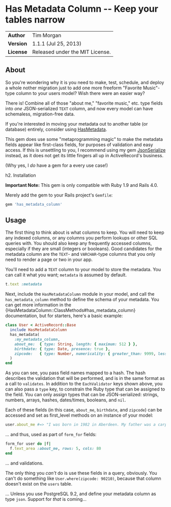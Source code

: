 Has Metadata Column -- Keep your tables narrow
===================

|             |                                 |
|:------------|:--------------------------------|
| **Author**  | Tim Morgan                      |
| **Version** | 1.1.1 (Jul 25, 2013)            |
| **License** | Released under the MIT License. |

About
-----

So you're wondering why it is you need to make, test, schedule, and deploy a
whole nother migration just to add one more freeform "Favorite Music"-type
column to your users model?  Wish there were an easier way?

There is! Combine all of those "about me," "favorite music," etc. type fields
into _one_ JSON-serialized `TEXT` column, and now every model can have
schemaless, migration-free data.

If you're interested in moving your metadata out to another table (or database)
entirely, consider using
[HasMetadata](https://github.com/riscfuture/has_metadata).

This gem does use some "metaprogramming magic" to make the metadata fields
appear like first-class fields, for purposes of validation and easy access. If
this is unsettling to you, I recommend using my gem
[JsonSerialize](https://github.com/riscfuture/json_serialize) instead, as it
does not get its little fingers all up in ActiveRecord's business.

(Why yes, I _do_ have a gem for a every use case!)

h2. Installation

**Important Note:** This gem is only compatible with Ruby 1.9 and Rails 4.0.

Merely add the gem to your Rails project's `Gemfile`:

```` ruby
gem 'has_metadata_column'
````

Usage
-----

The first thing to think about is what columns to keep. You will need to keep
any indexed columns, or any columns you perform lookups or other SQL queries
with. You should also keep any frequently accessed columns, especially if they
are small (integers or booleans). Good candidates for the metadata column are
the `TEXT`- and `VARCHAR`-type columns that you only need to render a page or
two in your app.

You'll need to add a `TEXT` column to your model to store the metadata. You can
call it what you want; `metadata` is assumed by default.

```` ruby
t.text :metadata
````

Next, include the `HasMetadataColumn` module in your model, and call the
`has_metadata_column` method to define the schema of your metadata. You can get
more information in the {HasMetadataColumn::ClassMethods#has_metadata_column}
documentation, but for starters, here's a basic example:

```` ruby
class User < ActiveRecord::Base
  include HasMetadataColumn
  has_metadata(
    :my_metadata_column,
    about_me:  { type: String, length: { maximum: 512 } },
    birthdate: { type: Date, presence: true },
    zipcode:   { type: Number, numericality: { greater_than: 9999, less_than: 10_000 } }
  )
end
````

As you can see, you pass field names mapped to a hash. The hash describes the
validation that will be performed, and is in the same format as a call to
`validates`. In addition to the `EachValidator` keys shown above, you can also
pass a `type` key, to constrain the Ruby type that can be assigned to the field.
You can only assign types that can be JSON-serialized: strings, numbers, arrays,
hashes, dates/times, booleans, and `nil`.

Each of these fields (in this case, `about_me`, `birthdate`, and `zipcode`) can
be accessed and set as first_level methods on an instance of your model:

```` ruby
user.about_me #=> "I was born in 1982 in Aberdeen. My father was a carpenter from..."
````

... and thus, used as part of `form_for` fields:

```` ruby
form_for user do |f|
  f.text_area :about_me, rows: 5, cols: 80
end
````

... and validations.

The only thing you _can't_ do is use these fields in a query, obviously. You
can't do something like `User.where(zipcode: 90210)`, because that column
doesn't exist on the `users` table.

... Unless you use PostgreSQL 9.2, and define your metadata column as type
`json`. Support for _that_ is coming...
